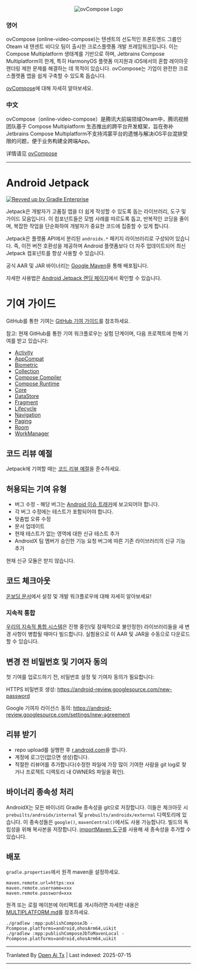 ﻿<p align="center">
    <img alt="ovCompose Logo" src="https://raw.githubusercontent.com/Tencent-TDS/ovCompose-multiplatform-core/ov/compose-1.6.1/img/ovCompose.svg" />
</p>

### 영어
ovCompose (online-video-compose)는 텐센트의 선도적인 프론트엔드 그룹인 Oteam 내 텐센트 비디오 팀이 출시한 크로스플랫폼 개발 프레임워크입니다. 이는 Compose Multiplatform 생태계를 기반으로 하며, Jetbrains Compose Multiplatform의 한계, 특히 HarmonyOS 플랫폼 미지원과 iOS에서의 혼합 레이아웃 렌더링 제한 문제를 해결하는 데 목적이 있습니다. ovCompose는 기업이 완전한 크로스플랫폼 앱을 쉽게 구축할 수 있도록 돕습니다.

[ovCompose](https://raw.githubusercontent.com/Tencent-TDS/ovCompose-multiplatform-core/ov/compose-1.6.1/README_ovCompose_en.md)에 대해 자세히 알아보세요.

### 中文
ovCompose（online-video-compose）是腾讯大前端领域Oteam中，腾讯视频团队基于 Compose Multiplatform 生态推出的跨平台开发框架，旨在弥补Jetbrains Compose Multiplatform不支持鸿蒙平台的遗憾与解决iOS平台混排受限的问题，便于业务构建全跨端App。

详情请见 [ovCompose](https://raw.githubusercontent.com/Tencent-TDS/ovCompose-multiplatform-core/ov/compose-1.6.1/README_ovCompose_zh.md)

---
# Android Jetpack

[![Revved up by Gradle Enterprise](https://img.shields.io/badge/Revved%20up%20by-Gradle%20Enterprise-06A0CE?logo=Gradle&labelColor=02303A)](https://ge.androidx.dev)

Jetpack은 개발자가 고품질 앱을 더 쉽게 작성할 수 있도록 돕는 라이브러리, 도구 및 가이드 모음입니다. 이 컴포넌트들은 모범 사례를 따르도록 돕고, 반복적인 코딩을 줄이며, 복잡한 작업을 단순화하여 개발자가 중요한 코드에 집중할 수 있게 합니다.

Jetpack은 플랫폼 API에서 분리된 `androidx.*` 패키지 라이브러리로 구성되어 있습니다. 즉, 이전 버전 호환성을 제공하며 Android 플랫폼보다 더 자주 업데이트되어 최신 Jetpack 컴포넌트를 항상 사용할 수 있습니다.

공식 AAR 및 JAR 바이너리는 [Google Maven](https://maven.google.com)을 통해 배포됩니다.

자세한 사용법은 [Android Jetpack 랜딩 페이지](https://developer.android.com/jetpack)에서 확인할 수 있습니다.

# 기여 가이드

GitHub를 통한 기여는 [GitHub 기여 가이드](https://raw.githubusercontent.com/Tencent-TDS/ovCompose-multiplatform-core/ov/compose-1.6.1/CONTRIBUTING.md)를 참조하세요.

참고: 현재 GitHub를 통한 기여 워크플로우는 실험 단계이며, 다음 프로젝트에 한해 기여를 받고 있습니다:
* [Activity](activity)
* [AppCompat](appcompat)
* [Biometric](biometric)
* [Collection](collection)
* [Compose Compiler](compose/compiler)
* [Compose Runtime](compose/runtime)
* [Core](core)
* [DataStore](datastore)
* [Fragment](fragment)
* [Lifecycle](lifecycle)
* [Navigation](navigation)
* [Paging](paging)
* [Room](room)
* [WorkManager](work)

## 코드 리뷰 예절
Jetpack에 기여할 때는 [코드 리뷰 예절](https://raw.githubusercontent.com/Tencent-TDS/ovCompose-multiplatform-core/ov/compose-1.6.1/code-review.md)을 준수하세요.

## 허용되는 기여 유형
* 버그 수정 - 해당 버그는 [Android 이슈 트래커](https://issuetracker.google.com/issues/new?component=192731&template=842428)에 보고되어야 합니다.
* 각 버그 수정에는 테스트가 포함되어야 합니다.
* 맞춤법 오류 수정
* 문서 업데이트
* 현재 테스트가 없는 영역에 대한 신규 테스트 추가
* AndroidX 팀 멤버가 승인한 기능 요청 버그에 따른 기존 라이브러리의 신규 기능 추가

현재 신규 모듈은 받지 않습니다.

## 코드 체크아웃

[온보딩 문서](https://raw.githubusercontent.com/Tencent-TDS/ovCompose-multiplatform-core/ov/compose-1.6.1/docs/onboarding.md)에서 설정 및 개발 워크플로우에 대해 자세히 알아보세요!

### 지속적 통합
[우리의 지속적 통합 시스템](https://ci.android.com/builds/branches/aosp-androidx-main/grid?)은 진행 중인(및 잠재적으로 불안정한) 라이브러리들을 새 변경 사항이 병합될 때마다 빌드합니다. 실험용으로 이 AAR 및 JAR을 수동으로 다운로드할 수 있습니다.

## 변경 전 비밀번호 및 기여자 동의
첫 기여를 업로드하기 전, 비밀번호 설정 및 기여자 동의가 필요합니다:

HTTPS 비밀번호 생성:
https://android-review.googlesource.com/new-password

Google 기여자 라이선스 동의:
https://android-review.googlesource.com/settings/new-agreement

## 리뷰 받기
* repo upload를 실행한 후 [r.android.com](http://r.android.com)을 엽니다.
* 계정에 로그인(없으면 생성)합니다.
* 적절한 리뷰어를 추가합니다(수정한 파일에 가장 많이 기여한 사람을 git log로 찾거나 프로젝트 디렉토리 내 OWNERS 파일을 확인).

## 바이너리 종속성 처리
AndroidX는 모든 바이너리 Gradle 종속성을 git으로 저장합니다. 이들은 체크아웃 시 `prebuilts/androidx/internal` 및 `prebuilts/androidx/external` 디렉토리에 있습니다. 이 종속성들은 `google()`, `mavenCentral()`에서도 사용 가능합니다. 빌드의 독립성을 위해 복사본을 저장합니다. [importMaven 도구](https://raw.githubusercontent.com/Tencent-TDS/ovCompose-multiplatform-core/ov/compose-1.6.1/development/importMaven/README.md)를 사용해 새 종속성을 추가할 수 있습니다.

## 배포

`gradle.properties`에서 원격 maven을 설정하세요.



```
maven.remote.url=https:xxx
maven.remote.username=xxx
maven.remote.password=xxx
```
원격 또는 로컬 메이븐에 아티팩트를 게시하려면 자세한 내용은 [MULTIPLATFORM.md](https://raw.githubusercontent.com/Tencent-TDS/ovCompose-multiplatform-core/ov/compose-1.6.1/MULTIPLATFORM.md)를 참조하세요.
```
./gradlew :mpp:publishComposeJb -Pcompose.platforms=android,ohosArm64,uikit
./gradlew :mpp:publishComposeJbToMavenLocal -Pcompose.platforms=android,ohosArm64,uikit
```





---

Tranlated By [Open Ai Tx](https://github.com/OpenAiTx/OpenAiTx) | Last indexed: 2025-07-15

---